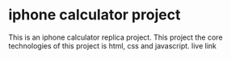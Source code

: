 # iphone calculator project
This is an iphone calculator replica project. This project the core technologies of this project is html, css and javascript.
live link 